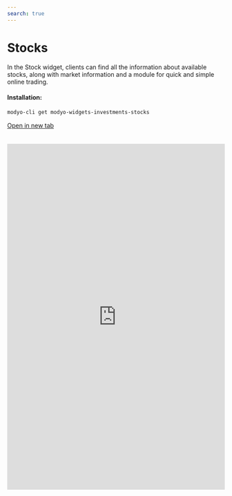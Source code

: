 ```yaml
---
search: true
---
```


# Stocks

In the Stock widget, clients can find all the information about available stocks, along with market information and a module for quick and simple online trading.

#### Installation:

```bash
modyo-cli get modyo-widgets-investments-stocks
```

[Open in new tab](https://widgets.modyo.com/investments/stocks)

<iframe id="widgetFrame" src="https://widgets.modyo.com/investments/stocks" width="100%" frameBorder="0"  style="min-height:800px;overflow:auto;margin-top:20px;"/>

| Feature            | Description                                                                                                                                                                                                                          |
| ------------------ | ------------------------------------------------------------------------------------------------------------------------------------------------------------------------------------------------------------------------------------ |
| Stock Layout       | Shows the set of available tradable stocks. Displays a list of transactions in transit associated with the stocks. Displays market information for specific stocks. Allows clients to cancel transactions in transit, if necessary. |
| Market Information | Shows the information available for a stock, such as the growth, market peaks, amount traded, latest price, and possible institution-specific documents. Allows the user to buy or sell a selected stock.                                  |
| Buy Shares | Allows the user to buy the selected stock, choosing the investment account, the number of shares to buy, the maximum buying price, and the duration of the buying order.                                      |
| Sell Shares | Allows the user to sell the selected stock, choosing the investment account, the number of shares to be sold, and the minimum sale price.                                                                                               |

<script>

  export default {
    mounted() {

      function setIframeHeightCO(id, ht) {
          var ifrm = document.getElementById(id);
          if(ifrm) {
            ifrm.style.height = ht + 4 + "px";
          }
      }
      // iframed document sends its height using postMessage
      function handleDocHeightMsg(e) {
          // check origin
          if ( e.origin === 'https://widgets.modyo.com' ) {
              // parse data
              var data = JSON.parse( e.data );

              console.log('data:', data)
              // check data object
              if ( data['docHeight'] ) {
                  setIframeHeightCO( 'widgetFrame', data['docHeight'] );
              } else {
                  setIframeHeightCO( 'widgetFrame', 700 );
              }
          }
      }

      // assign message handler
      if ( window.addEventListener ) {
          window.addEventListener('message', handleDocHeightMsg, false);
      }
    }
  }

</script>
